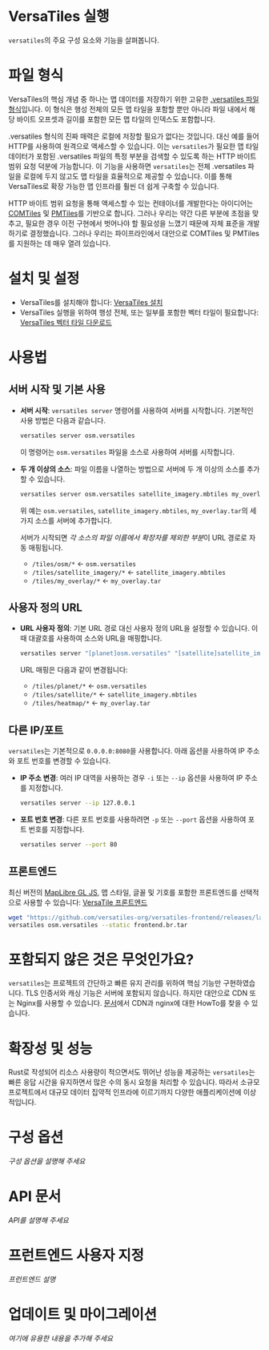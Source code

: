 # VersaTiles 실행

`versatiles`의 주요 구성 요소와 기능을 살펴봅니다.

# 파일 형식

VersaTiles의 핵심 개념 중 하나는 맵 데이터를 저장하기 위한 고유한 [.versatiles 파일 형식](https://github.com/versatiles-org/versatiles-spec)입니다. 이 형식은 행성 전체의 모든 맵 타일을 포함할 뿐만 아니라 파일 내에서 해당 바이트 오프셋과 길이를 포함한 모든 맵 타일의 인덱스도 포함합니다.

.versatiles 형식의 진짜 매력은 로컬에 저장할 필요가 없다는 것입니다. 대신 예를 들어 HTTP를 사용하여 원격으로 액세스할 수 있습니다. 이는 `versatiles`가 필요한 맵 타일 데이터가 포함된 .versatiles 파일의 특정 부분을 검색할 수 있도록 하는 HTTP 바이트 범위 요청 덕분에 가능합니다. 이 기능을 사용하면 `versatiles`는 전체 .versatiles 파일을 로컬에 두지 않고도 맵 타일을 효율적으로 제공할 수 있습니다. 이를 통해 VersaTiles로 확장 가능한 맵 인프라를 훨씬 더 쉽게 구축할 수 있습니다.

HTTP 바이트 범위 요청을 통해 액세스할 수 있는 컨테이너를 개발한다는 아이디어는 [COMTiles](https://github.com/mactrem/com-tiles) 및 [PMTiles](https://github.com/protomaps/PMTiles)를 기반으로 합니다. 그러나 우리는 약간 다른 부분에 초점을 맞추고, 필요한 경우 이전 구현에서 벗어나야 할 필요성을 느꼈기 때문에 자체 표준을 개발하기로 결정했습니다. 그러나 우리는 파이프라인에서 대안으로 COMTiles 및 PMTiles를 지원하는 데 매우 열려 있습니다.

# 설치 및 설정

* VersaTiles를 설치해야 합니다: [VersaTiles 설치](../guides/install_versatiles.ko.md)  
* VersaTiles 실행을 위하여 행성 전체, 또는 일부를 포함한 벡터 타일이 필요합니다: [VersaTiles 벡터 타일 다운로드](../guides/download_tiles.ko.md)

# 사용법


## 서버 시작 및 기본 사용

 * **서버 시작**: `versatiles server` 명령어를 사용하여 서버를 시작합니다. 기본적인 사용 방법은 다음과 같습니다.  
    
    ```bash
    versatiles server osm.versatiles
    ```
    
    이 명령어는 `osm.versatiles` 파일을 소스로 사용하여 서버를 시작합니다.

* **두 개 이상의 소스**: 파일 이름을 나열하는 방법으로 서버에 두 개 이상의 소스를 추가할 수 있습니다.
 
     ```bash
     versatiles server osm.versatiles satellite_imagery.mbtiles my_overlay.tar
     ```
     위 예는 `osm.versatiles`, `satellite_imagery.mbtiles`, `my_overlay.tar`의 세 가지 소스를 서버에 추가합니다.

  서버가 시작되면 *각 소스의 파일 이름에서 확장자를 제외한 부분*이 URL 경로로 자동 매핑됩니다.
     - `/tiles/osm/*` <- `osm.versatiles`
     - `/tiles/satellite_imagery/*` <- `satellite_imagery.mbtiles`
     - `/tiles/my_overlay/*` <- `my_overlay.tar`

## 사용자 정의 URL

- **URL 사용자 정의**: 기본 URL 경로 대신 사용자 정의 URL을 설정할 수 있습니다. 이때 대괄호를 사용하여 소스와 URL을 매핑합니다.
  
    ```bash
    versatiles server "[planet]osm.versatiles" "[satellite]satellite_imagery.mbtiles" "[heatmap]my_overlay.tar"
    ```
    URL 매핑은 다음과 같이 변경됩니다:
    - `/tiles/planet/*` <- `osm.versatiles`
    - `/tiles/satellite/*` <- `satellite_imagery.mbtiles`
    - `/tiles/heatmap/*` <- `my_overlay.tar`

## 다른 IP/포트
`versatiles`는 기본적으로 `0.0.0.0:8080`을 사용합니다. 아래 옵션을 사용하여 IP 주소와 포트 번호를 변경할 수 있습니다.

* **IP 주소 변경**: 여러 IP 대역을 사용하는 경우 `-i` 또는 `--ip` 옵션을 사용하여 IP 주소를 지정합니다.
  
     ```bash
     versatiles server --ip 127.0.0.1
     ```

* **포트 번호 변경**: 다른 포트 번호를 사용하려면 `-p` 또는 `--port` 옵션을 사용하여 포트 번호를 지정합니다.

     ```bash
     versatiles server --port 80
     ```

## 프론트엔드

최신 버전의 [MapLibre GL JS](https://github.com/maplibre/maplibre-gl-js), 맵 스타일, 글꼴 및 기호를 포함한 프론트엔드를 선택적으로 사용할 수 있습니다: [VersaTile 프론트엔드](../basics/frontend.ko.md)  

```bash
wget "https://github.com/versatiles-org/versatiles-frontend/releases/latest/download/frontend.br.tar"
versatiles osm.versatiles --static frontend.br.tar
```

# 포함되지 않은 것은 무엇인가요?

`versatiles`는 프로젝트의 간단하고 빠른 유지 관리를 위하여 핵심 기능만 구현하였습니다. TLS 인증서와 캐싱 기능은 서버에 포함되지 않습니다. 하지만 대안으로 CDN 또는 Nginx를 사용할 수 있습니다. [문서](https://github.com/versatiles-org/versatiles-documentation)에서 CDN과 nginx에 대한 HowTo를 찾을 수 있습니다.

# 확장성 및 성능

Rust로 작성되어 리소스 사용량이 적으면서도 뛰어난 성능을 제공하는 `versatiles`는 빠른 응답 시간을 유지하면서 많은 수의 동시 요청을 처리할 수 있습니다. 따라서 소규모 프로젝트에서 대규모 데이터 집약적 인프라에 이르기까지 다양한 애플리케이션에 이상적입니다.

# 구성 옵션

*구성 옵션을 설명해 주세요*

# API 문서

*API를 설명해 주세요*

# 프런트엔드 사용자 지정

*프런트엔드 설명*

# 업데이트 및 마이그레이션

*여기에 유용한 내용을 추가해 주세요*
